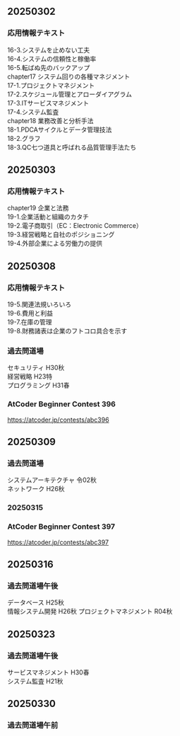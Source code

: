## 20250302
### 応用情報テキスト
16-3.システムを止めない工夫  
16-4.システムの信頼性と稼働率  
16-5.転ばぬ先のバックアップ  
chapter17 システム回りの各種マネジメント  
17-1.プロジェクトマネジメント  
17-2.スケジュール管理とアローダイアグラム  
17-3.ITサービスマネジメント  
17-4.システム監査  
chapter18 業務改善と分析手法  
18-1.PDCAサイクルとデータ管理技法  
18-2.グラフ  
18-3.QC七つ道具と呼ばれる品質管理手法たち  

## 20250303
### 応用情報テキスト
chapter19 企業と法務  
19-1.企業活動と組織のカタチ  
19-2.電子商取引（EC：Electronic Commerce）  
19-3.経営戦略と自社のポジショニング  
19-4.外部企業による労働力の提供  

## 20250308
### 応用情報テキスト
19-5.関連法規いろいろ  
19-6.費用と利益  
19-7.在庫の管理  
19-8.財務諸表は企業のフトコロ具合を示す  
### 過去問道場
セキュリティ H30秋  
経営戦略 H23特  
プログラミング H31春  
### AtCoder Beginner Contest 396
https://atcoder.jp/contests/abc396  

## 20250309
### 過去問道場
システムアーキテクチャ 令02秋  
ネットワーク H26秋  

### 20250315
### AtCoder Beginner Contest 397
https://atcoder.jp/contests/abc397  

## 20250316
### 過去問道場午後
データベース H25秋  
情報システム開発 H26秋
プロジェクトマネジメント R04秋  

## 20250323
### 過去問道場午後
サービスマネジメント H30春  
システム監査 H21秋  

## 20250330
### 過去問道場午前

